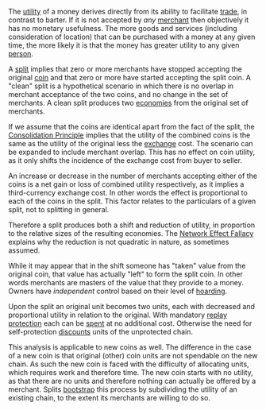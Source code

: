 The [utility](Glossary#utility) of a money derives directly from its ability to facilitate [trade](Glossary#trade), in contrast to barter. If it is not accepted by *any* [merchant](Glossary#merchant) then objectively it has no monetary usefulness. The more goods and services (including consideration of location) that can be purchased with a money at any given time, the more likely it is that the money has greater utility to any given [person](Glossary#person).

A [split](Glossary#split) implies that zero or more merchants have stopped accepting the original [coin](Glossary#coin) and that zero or more have started accepting the split coin. A "clean" split is a hypothetical scenario in which there is no overlap in merchant acceptance of the two coins, and no change in the set of merchants. A clean split produces two [economies](Glossary#economy) from the original set of merchants.

If we assume that the coins are identical apart from the fact of the split, the [Consolidation Principle](Consolidation-Principle) implies that the utility of the combined coins is the same as the utility of the original less the [exchange](Glossary#exchange) cost. The scenario can be expanded to include merchant overlap. This has no effect on coin utility, as it only shifts the incidence of the exchange cost from buyer to seller.

An increase or decrease in the number of merchants accepting either of the coins is a net gain or loss of combined utility respectively, as it implies a third-currency exchange cost. In other words the effect is proportional to each of the coins in the split. This factor relates to the particulars of a given split, not to splitting in general.

Therefore a split produces both a shift and reduction of utility, in proportion to the relative sizes of the resulting economies. The [Network Effect Fallacy](Network-Effect-Fallacy) explains why the reduction is not quadratic in nature, as sometimes assumed.

While it may appear that in the shift someone has "taken" value from the original coin, that value has actually "left" to form the split coin. In other words merchants are masters of the value that they provide to a money. Owners have *independent* control based on their level of [hoarding](Dumping-Fallacy).

Upon the split an original unit becomes two units, each with decreased and proportional utility in relation to the original. With mandatory [replay protection](Replay-Protection-Fallacy) each can be [spent](Glossary#spend) at no additional cost. Otherwise the need for self-protection [discounts](https://en.m.wikipedia.org/wiki/Net_present_value) units of the unprotected chain.

This analysis is applicable to new coins as well. The difference in the case of a new coin is that original (other) coin units are not spendable on the new chain. As such the new coin is faced with the difficulty of allocating units, which requires work and therefore time. The new coin starts with no utility, as that there are no units and therefore nothing can actually be offered by a merchant. Splits [bootstrap](https://en.wikipedia.org/wiki/Bootstrapping) this process by subdividing the utility of an existing chain, to the extent its merchants are willing to do so.